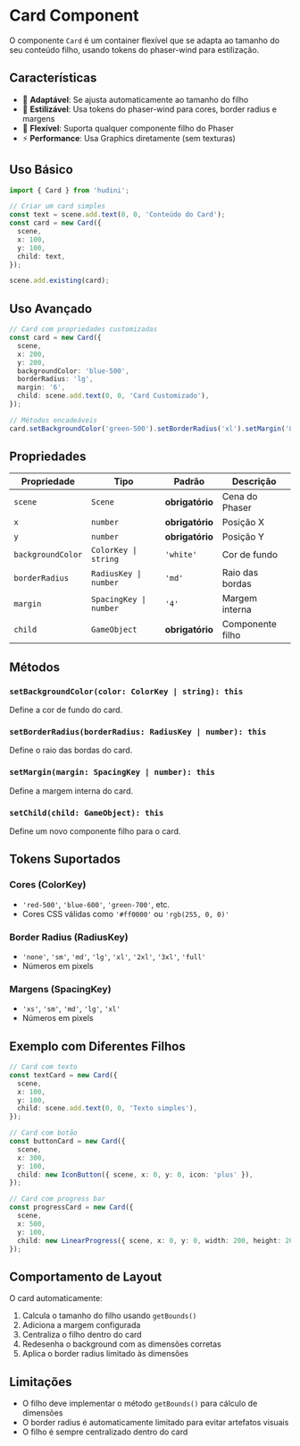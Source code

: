 # Card Component

O componente `Card` é um container flexível que se adapta ao tamanho do seu conteúdo filho, usando tokens do phaser-wind para estilização.

## Características

- 🎯 **Adaptável**: Se ajusta automaticamente ao tamanho do filho
- 🎨 **Estilizável**: Usa tokens do phaser-wind para cores, border radius e margens
- 🔄 **Flexível**: Suporta qualquer componente filho do Phaser
- ⚡ **Performance**: Usa Graphics diretamente (sem texturas)

## Uso Básico

```typescript
import { Card } from 'hudini';

// Criar um card simples
const text = scene.add.text(0, 0, 'Conteúdo do Card');
const card = new Card({
  scene,
  x: 100,
  y: 100,
  child: text,
});

scene.add.existing(card);
```

## Uso Avançado

```typescript
// Card com propriedades customizadas
const card = new Card({
  scene,
  x: 200,
  y: 200,
  backgroundColor: 'blue-500',
  borderRadius: 'lg',
  margin: '6',
  child: scene.add.text(0, 0, 'Card Customizado'),
});

// Métodos encadeáveis
card.setBackgroundColor('green-500').setBorderRadius('xl').setMargin('8');
```

## Propriedades

| Propriedade       | Tipo                   | Padrão          | Descrição        |
| ----------------- | ---------------------- | --------------- | ---------------- |
| `scene`           | `Scene`                | **obrigatório** | Cena do Phaser   |
| `x`               | `number`               | **obrigatório** | Posição X        |
| `y`               | `number`               | **obrigatório** | Posição Y        |
| `backgroundColor` | `ColorKey \| string`   | `'white'`       | Cor de fundo     |
| `borderRadius`    | `RadiusKey \| number`  | `'md'`          | Raio das bordas  |
| `margin`          | `SpacingKey \| number` | `'4'`           | Margem interna   |
| `child`           | `GameObject`           | **obrigatório** | Componente filho |

## Métodos

### `setBackgroundColor(color: ColorKey | string): this`

Define a cor de fundo do card.

### `setBorderRadius(borderRadius: RadiusKey | number): this`

Define o raio das bordas do card.

### `setMargin(margin: SpacingKey | number): this`

Define a margem interna do card.

### `setChild(child: GameObject): this`

Define um novo componente filho para o card.

## Tokens Suportados

### Cores (ColorKey)

- `'red-500'`, `'blue-600'`, `'green-700'`, etc.
- Cores CSS válidas como `'#ff0000'` ou `'rgb(255, 0, 0)'`

### Border Radius (RadiusKey)

- `'none'`, `'sm'`, `'md'`, `'lg'`, `'xl'`, `'2xl'`, `'3xl'`, `'full'`
- Números em pixels

### Margens (SpacingKey)

- `'xs'`, `'sm'`, `'md'`, `'lg'`, `'xl'`
- Números em pixels

## Exemplo com Diferentes Filhos

```typescript
// Card com texto
const textCard = new Card({
  scene,
  x: 100,
  y: 100,
  child: scene.add.text(0, 0, 'Texto simples'),
});

// Card com botão
const buttonCard = new Card({
  scene,
  x: 300,
  y: 100,
  child: new IconButton({ scene, x: 0, y: 0, icon: 'plus' }),
});

// Card com progress bar
const progressCard = new Card({
  scene,
  x: 500,
  y: 100,
  child: new LinearProgress({ scene, x: 0, y: 0, width: 200, height: 20 }),
});
```

## Comportamento de Layout

O card automaticamente:

1. Calcula o tamanho do filho usando `getBounds()`
2. Adiciona a margem configurada
3. Centraliza o filho dentro do card
4. Redesenha o background com as dimensões corretas
5. Aplica o border radius limitado às dimensões

## Limitações

- O filho deve implementar o método `getBounds()` para cálculo de dimensões
- O border radius é automaticamente limitado para evitar artefatos visuais
- O filho é sempre centralizado dentro do card
